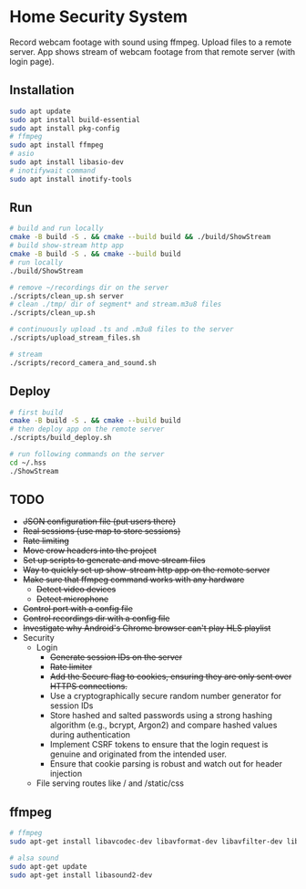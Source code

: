 # Home Security System
Record webcam footage with sound using ffmpeg.
Upload files to a remote server.
App shows stream of webcam footage from that remote server (with login page).

## Installation
```bash
sudo apt update
sudo apt install build-essential
sudo apt install pkg-config
# ffmpeg
sudo apt install ffmpeg
# asio
sudo apt install libasio-dev
# inotifywait command
sudo apt install inotify-tools
```

## Run
```bash
# build and run locally
cmake -B build -S . && cmake --build build && ./build/ShowStream
# build show-stream http app
cmake -B build -S . && cmake --build build
# run locally
./build/ShowStream

# remove ~/recordings dir on the server
./scripts/clean_up.sh server
# clean ./tmp/ dir of segment* and stream.m3u8 files
./scripts/clean_up.sh

# continuously upload .ts and .m3u8 files to the server
./scripts/upload_stream_files.sh

# stream
./scripts/record_camera_and_sound.sh
```

## Deploy
```bash
# first build
cmake -B build -S . && cmake --build build
# then deploy app on the remote server
./scripts/build_deploy.sh

# run following commands on the server
cd ~/.hss
./ShowStream
```

## TODO
- ~~JSON configuration file (put users there)~~
- ~~Real sessions (use map to store sessions)~~
- ~~Rate limiting~~
- ~~Move crow headers into the project~~
- ~~Set up scripts to generate and move stream files~~
- ~~Way to quickly set up show-stream http app on the remote server~~
- ~~Make sure that ffmpeg command works with any hardware~~
    - ~~Detect video devices~~
    - ~~Detect microphone~~
- ~~Control port with a config file~~
- ~~Control recordings dir with a config file~~
- ~~Investigate why Android's Chrome browser can't play HLS playlist~~
- Security
    - Login
        - ~~Generate session IDs on the server~~
        - ~~Rate limiter~~
        - ~~Add the Secure flag to cookies, ensuring they are only sent over HTTPS connections.~~
        - Use a cryptographically secure random number generator for session IDs
        - Store hashed and salted passwords using a strong hashing algorithm (e.g., bcrypt, Argon2) and compare hashed values during authentication
        - Implement CSRF tokens to ensure that the login request is genuine and originated from the intended user.
        - Ensure that cookie parsing is robust and watch out for header injection
    - File serving routes like / and /static/css

## ffmpeg
```bash
# ffmpeg
sudo apt-get install libavcodec-dev libavformat-dev libavfilter-dev libavdevice-dev libavutil-dev libswscale-dev libswresample-dev

# alsa sound
sudo apt-get update
sudo apt-get install libasound2-dev
```
